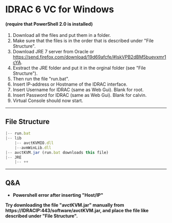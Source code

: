 # IDRAC 6 VC for Windows
#### (require that PowerShell 2.0 is installed)

1. Download all the files and put them in a folder.
2. Make sure that the files is in the order that is described under "File Structure".
3. Download JRE 7 server from Oracle or https://send.firefox.com/download/19d69afcfe/#lskVPB2dBM5buevxmr1cYA.
4. Exstract the JRE folder and put it in the orginal folder (see "File Structure").
5. Then run the file "run.bat".
6. Insert IP-address or Hostname of the IDRAC interface.
7. Insert Username for IDRAC (same as Web Gui). Blank for root.
8. Insert Password for IDRAC (same as Web Gui). Blank for calvin.
9. Virtual Console should now start.
---
## File Structure

```javascript
|-- run.bat
|-- lib
    |-- avctKVMIO.dll
    |--avmWinLib.dll
|-- avctKVM.jar (run.bat downloads this file)
|-- JRE
    |-- ++
```

---
## Q&A

* **Powershell error after inserting "Host/IP"**

**Try downloading the file "avctKVM.jar" manually from https://IDRACIP:443/software/avctKVM.jar, and place the file like described under "File Structure".**
